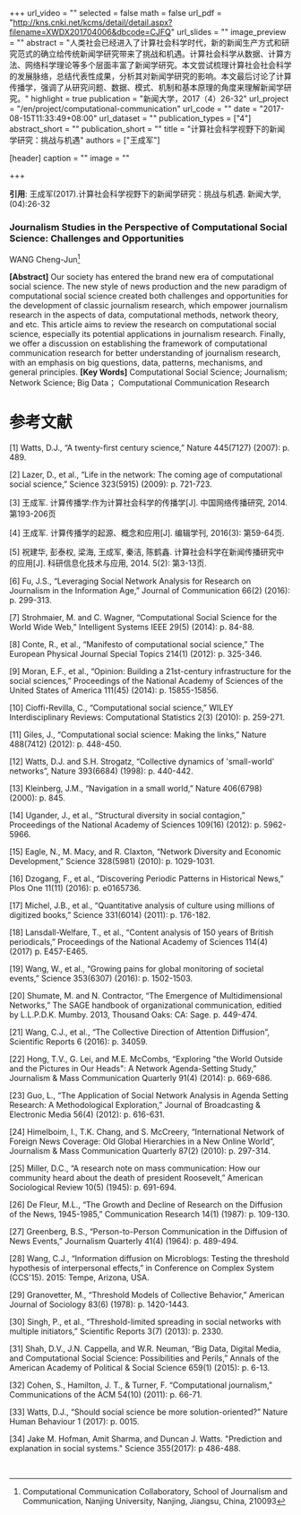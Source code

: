 +++
url_video = ""
selected = false
math = false
url_pdf = "http://kns.cnki.net/kcms/detail/detail.aspx?filename=XWDX201704006&dbcode=CJFQ"
url_slides = ""
image_preview = ""
abstract = "人类社会已经进入了计算社会科学时代，新的新闻生产方式和研究范式的确立给传统新闻学研究带来了挑战和机遇。计算社会科学从数据、计算方法、网络科学理论等多个层面丰富了新闻学研究。本文尝试梳理计算社会社会科学的发展脉络，总结代表性成果，分析其对新闻学研究的影响。本文最后讨论了计算传播学，强调了从研究问题、数据、模式、机制和基本原理的角度来理解新闻学研究。"
highlight = true
publication = "新闻大学，2017（4）26-32"
url_project = "/en/project/computational-communication"
url_code = ""
date = "2017-08-15T11:33:49+08:00"
url_dataset = ""
publication_types = ["4"]
abstract_short = ""
publication_short = ""
title = "计算社会科学视野下的新闻学研究：挑战与机遇"
authors = ["王成军"]

[header]
  caption = ""
  image = ""

+++

**引用**: 王成军(2017).计算社会科学视野下的新闻学研究：挑战与机遇. 新闻大学,(04):26-32


### Journalism Studies in the Perspective of Computational Social Science: Challenges and Opportunities

WANG Cheng-Jun[^1]

[^1]: Computational Communication Collaboratory, School of Journalism and Communication, Nanjing University, Nanjing, Jiangsu, China, 210093

**[Abstract]** Our society has entered the brand new era of computational social science. The new style of news production and the new paradigm of computational social science created both challenges and opportunities for the development of classic journalism research, which empower journalism research in the aspects of data, computational methods, network theory, and etc. This article aims to review the research on computational social science, especially its potential applications in journalism research. Finally, we offer a discussion on establishing the framework of computational communication research for better understanding of journalism research, with an emphasis on big questions, data, patterns, mechanisms, and general principles.
**[Key Words]** Computational Social Science;  Journalism;  Network Science;  Big Data； Computational Communication Research


# 参考文献

[1] Watts, D.J., “A twenty-first century science,” Nature 445(7127)  (2007): p. 489.

[2] Lazer, D., et al., “Life in the network: The coming age of computational social science,” Science 323(5915) (2009): p. 721-723.

[3] 王成军. 计算传播学:作为计算社会科学的传播学[J]. 中国网络传播研究, 2014.第193-206页

[4] 王成军. 计算传播学的起源、概念和应用[J]. 编辑学刊, 2016(3): 第59-64页.

[5] 祝建华, 彭泰权, 梁海, 王成军, 秦洁, 陈鹤鑫. 计算社会科学在新闻传播研究中的应用[J]. 科研信息化技术与应用, 2014. 5(2): 第3-13页.

[6] Fu, J.S., “Leveraging Social Network Analysis for Research on Journalism in the Information Age,” Journal of Communication 66(2) (2016): p. 299-313.

[7] Strohmaier, M. and C. Wagner, “Computational Social Science for the World Wide Web,” Intelligent Systems IEEE 29(5) (2014): p. 84-88.

[8] Conte, R., et al., “Manifesto of computational social science,” The European Physical Journal Special Topics 214(1) (2012): p. 325-346.

[9] Moran, E.F., et al., “Opinion: Building a 21st-century infrastructure for the social sciences,” Proceedings of the National Academy of Sciences of the United States of America 111(45) (2014): p. 15855-15856.

[10] Cioffi-Revilla, C., “Computational social science,” WILEY Interdisciplinary Reviews: Computational Statistics 2(3) (2010): p. 259-271.

[11] Giles, J., “Computational social science: Making the links,” Nature 488(7412) (2012): p. 448-450.

[12] Watts, D.J. and S.H. Strogatz, “Collective dynamics of 'small-world' networks”, Nature 393(6684) (1998): p. 440-442.

[13] Kleinberg, J.M., “Navigation in a small world,” Nature 406(6798) (2000): p. 845.

[14] Ugander, J., et al., “Structural diversity in social contagion,” Proceedings of the National Academy of Sciences 109(16) (2012): p. 5962-5966.

[15] Eagle, N., M. Macy, and R. Claxton, “Network Diversity and Economic Development,” Science  328(5981) (2010): p. 1029-1031.

[16] Dzogang, F., et al., “Discovering Periodic Patterns in Historical News,” Plos One 11(11) (2016): p. e0165736.

[17] Michel, J.B., et al., “Quantitative analysis of culture using millions of digitized books,” Science 331(6014) (2011): p. 176-182.

[18] Lansdall-Welfare, T., et al., “Content analysis of 150 years of British periodicals,” Proceedings of the National Academy of Sciences 114(4) (2017) p. E457-E465.

[19] Wang, W., et al., “Growing pains for global monitoring of societal events,” Science 353(6307) (2016): p. 1502-1503.

[20] Shumate, M. and N. Contractor, “The Emergence of Multidimensional Networks,” The SAGE handbook of organizational communication, editied by L.L.P.D.K. Mumby. 2013, Thousand Oaks: CA: Sage. p. 449-474.

[21] Wang, C.J., et al., “The Collective Direction of Attention Diffusion”, Scientific Reports 6 (2016): p. 34059.

[22] Hong, T.V., G. Lei, and M.E. McCombs, “Exploring "the World Outside and the Pictures in Our Heads": A Network Agenda-Setting Study,” Journalism & Mass Communication Quarterly 91(4) (2014): p. 669-686.

[23] Guo, L., “The Application of Social Network Analysis in Agenda Setting Research: A Methodological Exploration,” Journal of Broadcasting & Electronic Media 56(4) (2012): p. 616-631.

[24] Himelboim, I., T.K. Chang, and S. McCreery, “International Network of Foreign News Coverage: Old Global Hierarchies in a New Online World”, Journalism & Mass Communication Quarterly 87(2) (2010): p. 297-314.

[25] Miller, D.C., “A research note on mass communication: How our community heard about the death of president Roosevelt,” American Sociological Review 10(5) (1945): p. 691-694.

[26] De Fleur, M.L., “The Growth and Decline of Research on the Diffusion of the News, 1945-1985,” Communication Research 14(1) (1987): p. 109-130.

[27] Greenberg, B.S., “Person-to-Person Communication in the Diffusion of News Events,” Journalism Quarterly 41(4) (1964): p. 489-494.

[28] Wang, C.J., “Information diffusion on Microblogs: Testing the threshold hypothesis of interpersonal effects,” in Conference on Complex System (CCS'15). 2015: Tempe, Arizona, USA.

[29] Granovetter, M., “Threshold Models of Collective Behavior,” American Journal of Sociology 83(6) (1978): p. 1420-1443.

[30] Singh, P., et al., “Threshold-limited spreading in social networks with multiple initiators,” Scientific Reports 3(7) (2013): p. 2330.

[31] Shah, D.V., J.N. Cappella, and W.R. Neuman, “Big Data, Digital Media, and Computational Social Science: Possibilities and Perils,” Annals of the American Academy of Political & Social Science 659(1) (2015): p. 6-13.

[32] Cohen, S., Hamilton, J. T., & Turner, F. “Computational journalism,” Communications of the ACM 54(10) (2011): p. 66-71.

[33] Watts, D.J., “Should social science be more solution-oriented?” Nature Human Behaviour 1 (2017): p. 0015.

[34] Jake M. Hofman, Amit Sharma, and Duncan J. Watts. "Prediction and explanation in social systems." Science 355(2017): p 486-488.


 
